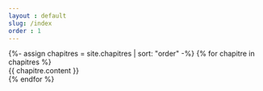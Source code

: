 ```yaml
---
layout : default
slug: /index
order : 1
---
```


<div class="book">
{%- assign chapitres = site.chapitres | sort: "order"  -%}
{% for chapitre in chapitres %}
<article size="A4">
    {{ chapitre.content }}
</article>
{% endfor %}  
</div>

